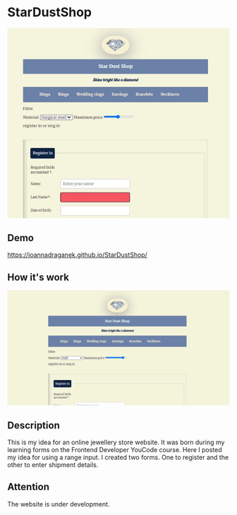 # StarDustShop
![screenshotStarDustShop](/images/firstView.jpg)

## Demo
https://joannadraganek.github.io/StarDustShop/

## How it's work

![StarDustShop gif](/gif/StarDustShop.gif)

## Description
This is my idea for an online jewellery store website. 
It was born during my learning forms on the Frontend Developer YouCode course.
Here I posted my idea for using a range input.
I created two forms. One to register and the other to enter shipment details.

## Attention
The website is under development.
